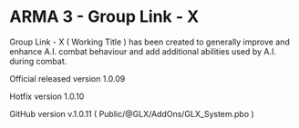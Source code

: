 # ARMA 3 - Group Link - X
Group Link - X ( Working Title ) has been created to generally improve and enhance A.I. combat behaviour and add additional abilities used by A.I. during combat.

Official released version 1.0.09

Hotfix version 1.0.10

GitHub version v.1.0.11 ( Public/@GLX/AddOns/GLX_System.pbo )
